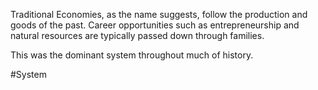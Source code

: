 Traditional Economies, as the name suggests, follow the production and goods of the past. Career opportunities such as entrepreneurship and natural resources are typically passed down through families.

This was the dominant system throughout much of history.

#System 